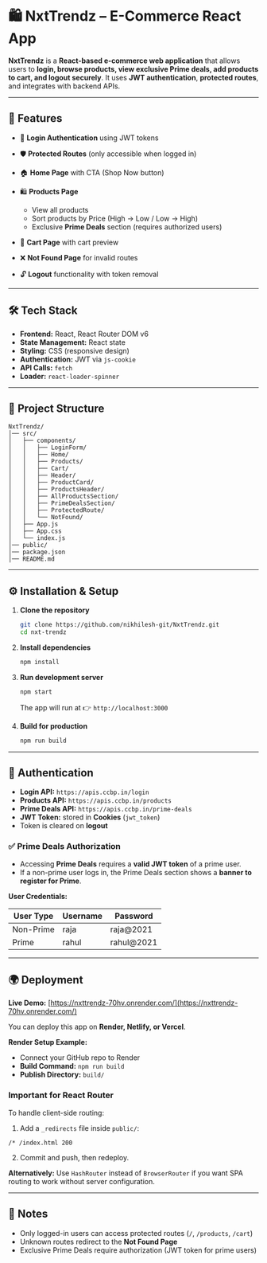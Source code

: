 
# 🛍️ NxtTrendz – E-Commerce React App

**NxtTrendz** is a **React-based e-commerce web application** that allows users to **login, browse products, view exclusive Prime deals, add products to cart, and logout securely**. It uses **JWT authentication**, **protected routes**, and integrates with backend APIs.

---

## 🚀 Features

* 🔑 **Login Authentication** using JWT tokens
* 🛡️ **Protected Routes** (only accessible when logged in)
* 🏠 **Home Page** with CTA (Shop Now button)
* 🛍️ **Products Page**

  * View all products
  * Sort products by Price (High → Low / Low → High)
  * Exclusive **Prime Deals** section (requires authorized users)
* 🛒 **Cart Page** with cart preview
* ❌ **Not Found Page** for invalid routes
* 🔓 **Logout** functionality with token removal

---

## 🛠️ Tech Stack

* **Frontend:** React, React Router DOM v6
* **State Management:** React state
* **Styling:** CSS (responsive design)
* **Authentication:** JWT via `js-cookie`
* **API Calls:** `fetch`
* **Loader:** `react-loader-spinner`

---

## 📂 Project Structure

```
NxtTrendz/
│── src/
│   ├── components/
│   │   ├── LoginForm/
│   │   ├── Home/
│   │   ├── Products/
│   │   ├── Cart/
│   │   ├── Header/
│   │   ├── ProductCard/
│   │   ├── ProductsHeader/
│   │   ├── AllProductsSection/
│   │   ├── PrimeDealsSection/
│   │   ├── ProtectedRoute/
│   │   └── NotFound/
│   ├── App.js
│   ├── App.css
│   └── index.js
│── public/
│── package.json
│── README.md
```

---

## ⚙️ Installation & Setup

1. **Clone the repository**

   ```bash
   git clone https://github.com/nikhilesh-git/NxtTrendz.git
   cd nxt-trendz
   ```

2. **Install dependencies**

   ```bash
   npm install
   ```

3. **Run development server**

   ```bash
   npm start
   ```

   The app will run at 👉 `http://localhost:3000`

4. **Build for production**

   ```bash
   npm run build
   ```

---

## 🔑 Authentication

* **Login API:** `https://apis.ccbp.in/login`
* **Products API:** `https://apis.ccbp.in/products`
* **Prime Deals API:** `https://apis.ccbp.in/prime-deals`
* **JWT Token:** stored in **Cookies** (`jwt_token`)
* Token is cleared on **logout**

### ✅ Prime Deals Authorization

* Accessing **Prime Deals** requires a **valid JWT token** of a prime user.
* If a non-prime user logs in, the Prime Deals section shows a **banner to register for Prime**.

**User Credentials:**

| User Type | Username | Password   |
| --------- | -------- | ---------- |
| Non-Prime | raja     | raja@2021  |
| Prime     | rahul    | rahul@2021 |

---

## 🌍 Deployment

**Live Demo:** [https://nxttrendz-70hv.onrender.com/](https://nxttrendz-70hv.onrender.com/)

You can deploy this app on **Render, Netlify, or Vercel**.

**Render Setup Example:**

* Connect your GitHub repo to Render
* **Build Command:** `npm run build`
* **Publish Directory:** `build/`

### Important for React Router

To handle client-side routing:

1. Add a `_redirects` file inside `public/`:

```
/* /index.html 200
```

2. Commit and push, then redeploy.

**Alternatively:** Use `HashRouter` instead of `BrowserRouter` if you want SPA routing to work without server configuration.

---

## 📝 Notes

* Only logged-in users can access protected routes (`/`, `/products`, `/cart`)
* Unknown routes redirect to the **Not Found Page**
* Exclusive Prime Deals require authorization (JWT token for prime users)

